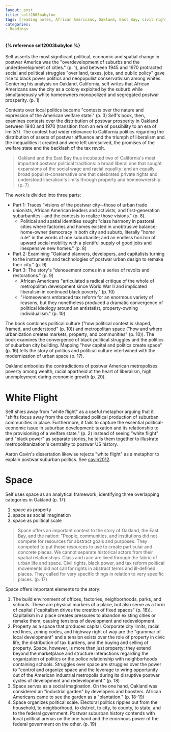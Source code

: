 ```yaml
---
layout: post
title: self2003babylon
tags: [reading notes, African Americans, Oakland, East Bay, civil rights, spatial history]
categories:
- Readings
---
```



<h4>{% reference self2003babylon %}</h4>

Self asserts the most significant political, economic and spatial change
in postwar America was the "overdevelopment of suburbs and the
underdevelopment of cities." (p. 1), and between 1945 and 1970 protracted
social and political struggles "over land, taxes, jobs, and public
policy" gave rise to black power politics and neopopulist conservativism
among whites. Centering his analysis on Oakland, California, self writes
that African Americans saw the city as a colony exploited by the suburb
while simultaneously white homeowners monopolized and segregated postwar
prosperity. (p. 1)

Contests over local politics became "contests over the nature and
expression of the American welfare state." (p. 3) Self's book, then,
examines contests over the distribution of postwar prosperity in Oakland
between 1940 and 1970 (transition from an era of possibility to an era
of limits?). The contest had wider relevance to California politics
regarding the distribution of assets of postwar affluence and the
triumph of liberalism and the inequalities it created and were left
unresolved, the promises of the welfare state and the backlash of the
tax revolt.

> Oakland and the East Bay thus incubated two of California's most important postwar political traditions: a broad liberal one that sought expansions of the social wage and racial equality; and an equally broad populist-conservative one that celebrated private rights and understood liberalism's limits through property and homeownership. (p. 7)

The work is divided into three parts:

* Part 1: Traces "visions of the postwar city--those of urban trade
  unionists, African American leaders and activists, and
first-generation suburbanites--and the contests to realize those
visions." (p. 8).
    * Political and spatial identities sought "class harmony in pastoral
      cities where factories and homes existed in unobtrusive balance;
	  home-owner democracy in both city and suburb, literally "*home* rule" in
	  the words of one suburbanite; and an endless horizon of upward social
	  mobility with a plentiful supply of good jobs and inexpensive new
	  homes." (p. 8)
* Part 2: Examining "Oakland planners, developers, and capitalists
  turning to the instruments and technologies of postwar urban design to
remake their city." (p. 9)
* Part 3: The story's "denouement comes in a series of revolts and
  restorations." (p. 9)
    * African Americans "articulated a radical critique of the whole of
      metropolitan development since World War II and implicated
liberalism in continued black poverty." (p. 10)
    * "Homeowners embraced tax reform for an enormous variety of
      reasons, but they nonetheless produced a dramatic convergence of
political ideology around an antistatist, property-owning
individualism." (p. 10)

The book combines political culture ("how political contest is shaped,
framed, and understood" (p. 10)) and metropolitan space ("how and where
urbanization creates markets, property, and communities" (p. 10)). The
book examines the convergence of black political struggles and the
politics of suburban city building. Mapping "how capital and politics
create space" (p. 16) tells the story of politics and political culture
intertwined with the modernization of urban space (p. 17).

Oakland embodies the contradictions of postwar American metropolises:
poverty among wealth, racial apartheid at the heart of liberalism, high
unemployment during economic growth (p. 20).

White Flight
============

Self shies away from "white flight" as a useful metaphor arguing that it
"shifts focus away from the complicated political production of suburban
communities in place. Furthermore, it fails to capture the essential
political-economic issue in suburban development: taxation and its
relationship to the provisioning of a welfare state." (p. 2) Instead of
seeing "white flight" and "black power" as separate stories, he tells
them together to illustrate metropolitanization's centrality to postwar
US history.

Aaron Cavin's dissertation likewise rejects "white flight" as a metaphor to explain
postwar suburban politics. See [cavin2012](/cavin2012/).

Space
=====

Self uses space as an analytical framework, identifying three
overlapping categories in Oakland (p. 17):

1. space as property
2. space as social imagination
3. space as political scale

> Space offers an important context to the story of Oakland, the East Bay, and the nation: "People, communities, and institutions did not compete for resources for abstract goals and purposes. They competed to put those resources to use to create particular and concrete places. We cannot separate historical actors from their spatial relationships.  Class and race are lived through the fabric of urban life and space.  Civil rights, black power, and tax reform political movements did not call for rights in abstract terms and ill-defined places. They called for very specific things in relation to very specific places. (p. 17)

Space offers important elements to the story:

1. The build environment of offices, factories, neighborhoods, parks,
and schools. These are physical markers of a place, but also serve as a
form of capital ("capitalism drives the creation of fixed spaces" (p.
18)). Capitalism in a place creates pressures to abandon existing cities
or remake them, causing tensions of development and redevelopment.
2. Property as a space that produces capital. Corporate city limits,
racial red lines, zoning codes, and highway right of way are the
"grammar of local development" and a tension exists over the role of
property in civic life, the distribution of tax burdens, and the buying
and selling of property. Space, however, is more than just property:
they extend beyond the marketplace and structure interactions regarding
the organization of politics or the police relationship with
neighborhoods containing schools. Struggles over space are struggles
over the power to "control and organize space and the leverage to wring
opportunity out of the American industrial metropolis during its
disruptive postwar cycles of development and redevelopment." (p. 18)
3. Space serves as a social imagination. On the one hand, Oakland was
considered an "industrial garden" by developers and boosters. African
Americans came to see the garden as a "plantation." (p. 18-19)
4. Space organizes political scale. Electoral politics ripples out from
the household, to neighborhood, to district, to city, to county, to
state, and to the federal government. Postwar suburban history contends
with local political arenas on the one hand and the enormous power of
the federal government on the other. (p. 19)
